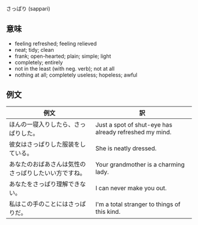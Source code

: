 さっぱり (sappari)

## 意味

+ feeling refreshed; feeling relieved​
+ neat; tidy; clean
+ frank; open-hearted; plain; simple; light
+ completely; entirely
+ not in the least (with neg. verb); not at all
+ nothing at all; completely useless; hopeless; awful

## 例文

|例文|訳|
| --- | --- |
|ほんの一寝入りしたら、さっぱりした。|Just a spot of shut-eye has already refreshed my mind.|
|彼女はさっぱりした服装をしている。|She is neatly dressed.|
|あなたのおばあさんは気性のさっぱりしたいい方ですね。|Your grandmother is a charming lady.|
|あなたをさっぱり理解できない。|I can never make you out.|
|私はこの手のことにはさっぱりだ。|I'm a total stranger to things of this kind.|